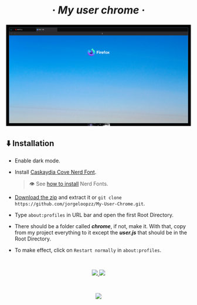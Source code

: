 <h1 align="center">
  <i>
    · My user chrome ·
  </i>
</h1>

<h3 align="center">

<img src="https://raw.githubusercontent.com/jorgeloopzz/My-User-Chrome/master/assets/preview.png">

</h3>

## ⬇️ Installation

- Enable dark mode.
- Install [Caskaydia Cove Nerd Font](https://github.com/ryanoasis/nerd-fonts/releases/download/v3.0.2/CascadiaCode.zip).

  > 👁️ See [how to install](https://github.com/jorgeloopzz/dotfiles/wiki/Fonts#%EF%B8%8F-installation) Nerd Fonts.

- [Download the zip](https://github.com/jorgeloopzz/My-User-Chrome/archive/refs/heads/master.zip) and extract it or `git clone https://github.com/jorgeloopzz/My-User-Chrome.git`.
- Type `about:profiles` in URL bar and open the first Root Directory.
- There should be a folder called **_chrome_**, if not, make it. With that, copy from my project everything to it except the **_user.js_** that should be in the Root Directory.
- To make effect, click on `Restart normally` in `about:profiles`.

&nbsp;

<div align="center">
  <a href="https://www.reddit.com/r/FirefoxCSS/">
    <img src="https://img.shields.io/badge/FirefoxCSS-black?style=for-the-badge&logo=reddit">
  </a>
  <img src="https://img.shields.io/badge/Firefox-userChrome-red?style=for-the-badge&logo=firefox">
</div>

&nbsp;

<p align="center"><img src="https://img.shields.io/github/license/jorgeloopzz/My-User-Chrome?style=flat-square&logo=github&label=License&labelColor=%23181717&color=f4b8e4"/></p>
